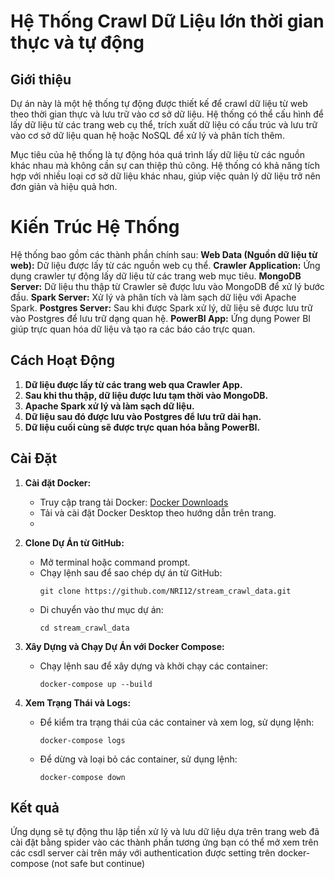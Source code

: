 
# Hệ Thống Crawl Dữ Liệu lớn thời gian thực và tự động
## Giới thiệu
Dự án này là một hệ thống tự động được thiết kế để crawl dữ liệu từ web theo thời gian thực và lưu trữ vào cơ sở dữ liệu. Hệ thống có thể cấu hình để lấy dữ liệu từ các trang web cụ thể, trích xuất dữ liệu có cấu trúc và lưu trữ vào cơ sở dữ liệu quan hệ hoặc NoSQL để xử lý và phân tích thêm.

Mục tiêu của hệ thống là tự động hóa quá trình lấy dữ liệu từ các nguồn khác nhau mà không cần sự can thiệp thủ công. Hệ thống có khả năng tích hợp với nhiều loại cơ sở dữ liệu khác nhau, giúp việc quản lý dữ liệu trở nên đơn giản và hiệu quả hơn.

# Kiến Trúc Hệ Thống
Hệ thống bao gồm các thành phần chính sau:
**Web Data (Nguồn dữ liệu từ web):** Dữ liệu được lấy từ các nguồn web cụ thể.
**Crawler Application:** Ứng dụng crawler tự động lấy dữ liệu từ các trang web mục tiêu.
**MongoDB Server:** Dữ liệu thu thập từ Crawler sẽ được lưu vào MongoDB để xử lý bước đầu.
**Spark Server:** Xử lý và phân tích và làm sạch dữ liệu với Apache Spark.
**Postgres Server:** Sau khi được Spark xử lý, dữ liệu sẽ được lưu trữ vào Postgres để lưu trữ dạng quan hệ.
**PowerBI App:** Ứng dụng Power BI giúp trực quan hóa dữ liệu và tạo ra các báo cáo trực quan.
## Cách Hoạt Động
1. **Dữ liệu được lấy từ các trang web qua Crawler App.**
2. **Sau khi thu thập, dữ liệu được lưu tạm thời vào MongoDB.**
3. **Apache Spark xử lý và làm sạch dữ liệu.**
4. **Dữ liệu sau đó được lưu vào Postgres để lưu trữ dài hạn.**
5. **Dữ liệu cuối cùng sẽ được trực quan hóa bằng PowerBI.**
## Cài Đặt
1. **Cài đặt Docker:**

   - Truy cập trang tải Docker: [Docker Downloads](https://www.docker.com/products/docker-desktop)
   - Tải và cài đặt Docker Desktop theo hướng dẫn trên trang.
   - 
2. **Clone Dự Án từ GitHub:**

   - Mở terminal hoặc command prompt.
   - Chạy lệnh sau để sao chép dự án từ GitHub:
     ```
     git clone https://github.com/NRI12/stream_crawl_data.git
     ```
   - Di chuyển vào thư mục dự án:
     ```
     cd stream_crawl_data
     ```

3. **Xây Dựng và Chạy Dự Án với Docker Compose:**

   - Chạy lệnh sau để xây dựng và khởi chạy các container:
     ```
     docker-compose up --build
     ```

4. **Xem Trạng Thái và Logs:**

   - Để kiểm tra trạng thái của các container và xem log, sử dụng lệnh:
     ```
     docker-compose logs
     ```

   - Để dừng và loại bỏ các container, sử dụng lệnh:
     ```
     docker-compose down
     ```
## Kết quả
Ứng dụng sẽ tự động thu lập tiền xử lý và lưu dữ liệu dựa trên trang web đã cài đặt bằng spider vào các thành phần tương ứng bạn có thể mở xem trên các csdl server cài trên máy với authentication  được setting trên docker-compose (not safe but continue)
